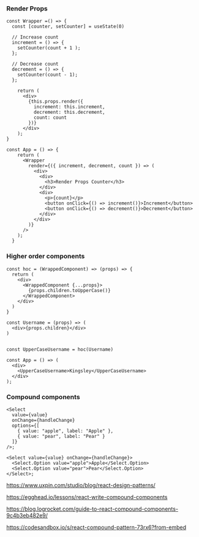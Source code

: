 ### Render Props
```
const Wrapper =() => {
  const [counter, setCounter] = useState(0)

  // Increase count
  increment = () => {
    setCounter(count + 1 );
  };

  // Decrease count
  decrement = () => {
    setCounter(count - 1);
  };
  
    return (
      <div>
        {this.props.render({
          increment: this.increment,
          decrement: this.decrement,
          count: count
        })}
      </div>
    );
}
```
```
const App = () => {
    return (
      <Wrapper
        render={({ increment, decrement, count }) => (
          <div>
            <div>
              <h3>Render Props Counter</h3>
            </div>
            <div>
              <p>{count}</p>
              <button onClick={() => increment()}>Increment</button>
              <button onClick={() => decrement()}>Decrement</button>
            </div>
          </div>
        )}
      />
    );
  }
```

### Higher order components

```
const hoc = (WrappedComponent) => (props) => {
  return (
    <div>
      <WrappedComponent {...props}>
        {props.children.toUpperCase()}
      </WrappedComponent>
    </div>
  )
}
```


```
const Username = (props) => (
  <div>{props.children}</div>
)
```

```

const UpperCaseUsername = hoc(Username)

const App = () => (
  <div>
    <UpperCaseUsername>Kingsley</UpperCaseUsername>
  </div>
);
```

### Compound components

```
<Select
  value={value}
  onChange={handleChange}
  options={[
    { value: "apple", label: "Apple" },
    { value: "pear", label: "Pear" }
  ]}
/>;

```

```
<Select value={value} onChange={handleChange}>
  <Select.Option value="apple">Apple</Select.Option>
  <Select.Option value="pear">Pear</Select.Option>
</Select>;
```

https://www.uxpin.com/studio/blog/react-design-patterns/

https://egghead.io/lessons/react-write-compound-components

https://blog.logrocket.com/guide-to-react-compound-components-9c4b3eb482e9/

https://codesandbox.io/s/react-compound-pattern-73rx6?from-embed
